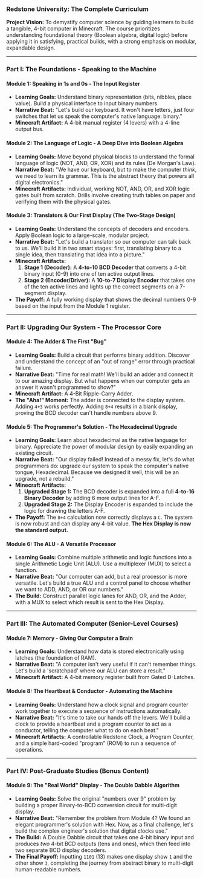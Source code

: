 ### **Redstone University: The Complete Curriculum**

**Project Vision:** To demystify computer science by guiding learners to build a tangible, 4-bit computer in Minecraft. The course prioritizes understanding foundational theory (Boolean algebra, digital logic) before applying it in satisfying, practical builds, with a strong emphasis on modular, expandable design.

---

### **Part I: The Foundations - Speaking to the Machine**

#### **Module 1: Speaking in 1s and 0s - The Input Register**
*   **Learning Goals:** Understand binary representation (bits, nibbles, place value). Build a physical interface to input binary numbers.
*   **Narrative Beat:** "Let's build our keyboard. It won't have letters, just four switches that let us speak the computer's native language: binary."
*   **Minecraft Artifact:** A 4-bit manual register (4 levers) with a 4-line output bus.

#### **Module 2: The Language of Logic - A Deep Dive into Boolean Algebra**
*   **Learning Goals:** Move beyond physical blocks to understand the formal language of logic (NOT, AND, OR, XOR) and its rules (De Morgan's Law).
*   **Narrative Beat:** "We have our keyboard, but to make the computer *think*, we need to learn its grammar. This is the abstract theory that powers all digital electronics."
*   **Minecraft Artifacts:** Individual, working NOT, AND, OR, and XOR logic gates built from scratch. Drills involve creating truth tables on paper and verifying them with the physical gates.

#### **Module 3: Translators & Our First Display (The Two-Stage Design)**
*   **Learning Goals:** Understand the concepts of decoders and encoders. Apply Boolean logic to a large-scale, modular project.
*   **Narrative Beat:** "Let's build a translator so our computer can talk back to us. We'll build it in two smart stages: first, translating binary to a single idea, then translating that idea into a picture."
*   **Minecraft Artifacts:**
    1.  **Stage 1 (Decoder):** A **4-to-10 BCD Decoder** that converts a 4-bit binary input (0-9) into one of ten active output lines.
    2.  **Stage 2 (Encoder/Driver):** A **10-to-7 Display Encoder** that takes one of the ten active lines and lights up the correct segments on a 7-segment display.
*   **The Payoff:** A fully working display that shows the decimal numbers 0-9 based on the input from the Module 1 register.

---

### **Part II: Upgrading Our System - The Processor Core**

#### **Module 4: The Adder & The First "Bug"**
*   **Learning Goals:** Build a circuit that performs binary addition. Discover and understand the concept of an "out of range" error through practical failure.
*   **Narrative Beat:** "Time for real math! We'll build an adder and connect it to our amazing display. But what happens when our computer gets an answer it wasn't programmed to show?"
*   **Minecraft Artifact:** A 4-Bit Ripple-Carry Adder.
*   **The "Aha!" Moment:** The adder is connected to the display system. Adding `4+3` works perfectly. Adding `8+4` results in a blank display, proving the BCD decoder can't handle numbers above 9.

#### **Module 5: The Programmer's Solution - The Hexadecimal Upgrade**
*   **Learning Goals:** Learn about hexadecimal as the native language for binary. Appreciate the power of modular design by easily expanding an existing circuit.
*   **Narrative Beat:** "Our display failed! Instead of a messy fix, let's do what programmers do: upgrade our system to speak the computer's native tongue, Hexadecimal. Because we designed it well, this will be an upgrade, not a rebuild."
*   **Minecraft Artifacts:**
    1.  **Upgraded Stage 1:** The BCD decoder is expanded into a full **4-to-16 Binary Decoder** by adding 6 more output lines for A-F.
    2.  **Upgraded Stage 2:** The Display Encoder is expanded to include the logic for drawing the letters A-F.
*   **The Payoff:** The `8+4` calculation now correctly displays a `C`. The system is now robust and can display any 4-bit value. **The Hex Display is now the standard output.**

#### **Module 6: The ALU - A Versatile Processor**
*   **Learning Goals:** Combine multiple arithmetic and logic functions into a single Arithmetic Logic Unit (ALU). Use a multiplexer (MUX) to select a function.
*   **Narrative Beat:** "Our computer can add, but a real processor is more versatile. Let's build a true ALU and a control panel to choose whether we want to ADD, AND, or OR our numbers."
*   **The Build:** Construct parallel logic lanes for AND, OR, and the Adder, with a MUX to select which result is sent to the Hex Display.

---

### **Part III: The Automated Computer (Senior-Level Courses)**

#### **Module 7: Memory - Giving Our Computer a Brain**
*   **Learning Goals:** Understand how data is stored electronically using latches (the foundation of RAM).
*   **Narrative Beat:** "A computer isn't very useful if it can't remember things. Let's build a 'scratchpad' where our ALU can store a result."
*   **Minecraft Artifact:** A 4-bit memory register built from Gated D-Latches.

#### **Module 8: The Heartbeat & Conductor - Automating the Machine**
*   **Learning Goals:** Understand how a clock signal and program counter work together to execute a sequence of instructions automatically.
*   **Narrative Beat:** "It's time to take our hands off the levers. We'll build a clock to provide a heartbeat and a program counter to act as a conductor, telling the computer what to do on each beat."
*   **Minecraft Artifacts:** A controllable Redstone Clock, a Program Counter, and a simple hard-coded "program" (ROM) to run a sequence of operations.

---

### **Part IV: Post-Graduate Studies (Bonus Content)**

#### **Module 9: The "Real World" Display - The Double Dabble Algorithm**
*   **Learning Goals:** Solve the original "numbers over 9" problem by building a proper Binary-to-BCD conversion circuit for multi-digit display.
*   **Narrative Beat:** "Remember the problem from Module 4? We found an elegant programmer's solution with Hex. Now, as a final challenge, let's build the complex engineer's solution that digital clocks use."
*   **The Build:** A Double Dabble circuit that takes one 4-bit binary input and produces *two* 4-bit BCD outputs (tens and ones), which then feed into two separate BCD display decoders.
*   **The Final Payoff:** Inputting `1101` (13) makes one display show `1` and the other show `3`, completing the journey from abstract binary to multi-digit human-readable numbers.